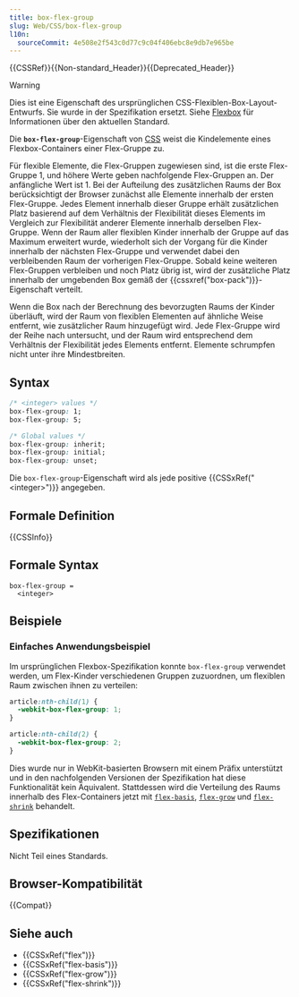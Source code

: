```yaml
---
title: box-flex-group
slug: Web/CSS/box-flex-group
l10n:
  sourceCommit: 4e508e2f543c0d77c9c04f406ebc8e9db7e965be
---
```


{{CSSRef}}{{Non-standard_Header}}{{Deprecated_Header}}

> [!WARNING]
> Dies ist eine Eigenschaft des ursprünglichen CSS-Flexiblen-Box-Layout-Entwurfs. Sie wurde in der Spezifikation ersetzt. Siehe [Flexbox](/de/docs/Web/CSS/CSS_flexible_box_layout/Basic_concepts_of_flexbox) für Informationen über den aktuellen Standard.

Die **`box-flex-group`**-Eigenschaft von [CSS](/de/docs/Web/CSS) weist die Kindelemente eines Flexbox-Containers einer Flex-Gruppe zu.

Für flexible Elemente, die Flex-Gruppen zugewiesen sind, ist die erste Flex-Gruppe 1, und höhere Werte geben nachfolgende Flex-Gruppen an. Der anfängliche Wert ist 1. Bei der Aufteilung des zusätzlichen Raums der Box berücksichtigt der Browser zunächst alle Elemente innerhalb der ersten Flex-Gruppe. Jedes Element innerhalb dieser Gruppe erhält zusätzlichen Platz basierend auf dem Verhältnis der Flexibilität dieses Elements im Vergleich zur Flexibilität anderer Elemente innerhalb derselben Flex-Gruppe. Wenn der Raum aller flexiblen Kinder innerhalb der Gruppe auf das Maximum erweitert wurde, wiederholt sich der Vorgang für die Kinder innerhalb der nächsten Flex-Gruppe und verwendet dabei den verbleibenden Raum der vorherigen Flex-Gruppe. Sobald keine weiteren Flex-Gruppen verbleiben und noch Platz übrig ist, wird der zusätzliche Platz innerhalb der umgebenden Box gemäß der {{cssxref("box-pack")}}-Eigenschaft verteilt.

Wenn die Box nach der Berechnung des bevorzugten Raums der Kinder überläuft, wird der Raum von flexiblen Elementen auf ähnliche Weise entfernt, wie zusätzlicher Raum hinzugefügt wird. Jede Flex-Gruppe wird der Reihe nach untersucht, und der Raum wird entsprechend dem Verhältnis der Flexibilität jedes Elements entfernt. Elemente schrumpfen nicht unter ihre Mindestbreiten.

## Syntax

```css
/* <integer> values */
box-flex-group: 1;
box-flex-group: 5;

/* Global values */
box-flex-group: inherit;
box-flex-group: initial;
box-flex-group: unset;
```

Die `box-flex-group`-Eigenschaft wird als jede positive {{CSSxRef("&lt;integer&gt;")}} angegeben.

## Formale Definition

{{CSSInfo}}

## Formale Syntax

```plain
box-flex-group =
  <integer>
```

## Beispiele

### Einfaches Anwendungsbeispiel

Im ursprünglichen Flexbox-Spezifikation konnte `box-flex-group` verwendet werden, um Flex-Kinder verschiedenen Gruppen zuzuordnen, um flexiblen Raum zwischen ihnen zu verteilen:

```css
article:nth-child(1) {
  -webkit-box-flex-group: 1;
}

article:nth-child(2) {
  -webkit-box-flex-group: 2;
}
```

Dies wurde nur in WebKit-basierten Browsern mit einem Präfix unterstützt und in den nachfolgenden Versionen der Spezifikation hat diese Funktionalität kein Äquivalent. Stattdessen wird die Verteilung des Raums innerhalb des Flex-Containers jetzt mit [`flex-basis`](/de/docs/Web/CSS/flex-basis), [`flex-grow`](/de/docs/Web/CSS/flex-grow) und [`flex-shrink`](/de/docs/Web/CSS/flex-shrink) behandelt.

## Spezifikationen

Nicht Teil eines Standards.

## Browser-Kompatibilität

{{Compat}}

## Siehe auch

- {{CSSxRef("flex")}}
- {{CSSxRef("flex-basis")}}
- {{CSSxRef("flex-grow")}}
- {{CSSxRef("flex-shrink")}}
